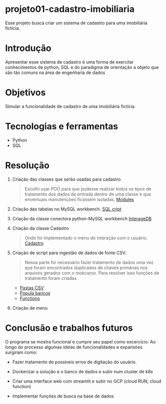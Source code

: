 # projeto01-cadastro-imobiliaria

Esse projeto busca criar um sistema de cadastro para uma imobiliária fictícia. 

# Introdução

Apresentar esse sistema de cadastro é uma forma de exercitar conhecimentos de python, SQL e do paradigma de orientação a objeto que são tão comuns na área de engenharia de dados

# Objetivos

Simular a funcionalidade de cadastro de uma imobiliária fictícia

# Tecnologias e ferramentas
* Python
* SQL
 
# Resolução

1. Criação das classes que serão usadas para cadastro
    > Escolhi usar POO para que pudesse realizar todos os tipos de tratamento dos dados de entrada dentro de uma classe e que enventuais manutenções ficassem isoladas. [Modules](http://www.google.fr/ "Script")

2. Criação das tabelas no MySQL workbench.
    [SQL cript](sql_scripts/create_table.sql "Script")

3. Criação da classe conectora python-MySQL workbench
    [InterageDB](modules/InterageDB.py "Script")

4. Criação da classe Cadastro
    > Onde foi implementado o menu de interação com o usuário. 
        [Cadastro](modules/Cadastro.py "Script")

5. Criação de script para ingestão de dados de fonte CSV.
    > Nessa parte foi necessário fazer tratamento de dados uma vez que foram encontrados duplicados de chaves primárias nos arquivos gerados com o mokcaroo. Para resolver isso funções de tratamento foram criadas 
    * [Pastas CSV](csv_data "Script")     
    * [Popula bancos](popula_bancos.py "Script") 
    * [Functions](functions "Script")
6. Criação de menu

# Conclusão e trabalhos futuros

O programa se mostra funcional e cumpre seu papel como excercício. Ao longo do processo algumas ideias de funcionalidades e expansões surgiram como:

* Fazer tratamento de possíveis erros de digitação do usuário.

* Dockerizar a solução e o banco de dados e subir num cluster de k8s

* Criar uma interface web com streamlit e subir no GCP (cloud RUN, cloud function)

* Implementar funções de busca na base de dados